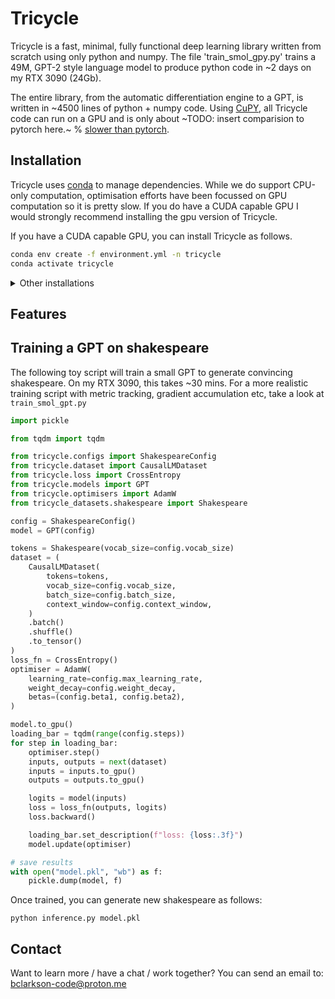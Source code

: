 # Tricycle
Tricycle is a fast, minimal, fully functional deep learning library written from scratch using only python and numpy.
The file 'train_smol_gpy.py' trains a 49M, GPT-2 style language model to produce python code in ~2 days on my RTX 3090 (24Gb).

The entire library, from the automatic differentiation engine to a GPT, is written in ~4500 lines of python + numpy code.
Using [CuPY](https://cupy.dev/), all Tricycle code can run on a GPU and is only about ~TODO: insert comparision to pytorch here.~ % [slower than pytorch](#comparison-with-pytorch).

## Installation
Tricycle uses [conda](https://docs.conda.io/en/latest/) to manage dependencies. While we do support CPU-only computation, optimisation efforts have been focussed on GPU computation so it is pretty slow. If you do have a CUDA capable GPU I would strongly recommend installing the gpu version of Tricycle.

If you have a CUDA capable GPU, you can install Tricycle as follows.
```bash
conda env create -f environment.yml -n tricycle
conda activate tricycle
```

<details>
    <summary>Other installations</summary>
If you want to install test-dependencies you can do the following.

```bash
conda env create -f environment.test.yml -n tricycle
conda activate tricycle
```

### CPU Installation
If you want to install Tricycle for CPU, you can do the following.
```bash
conda env create -f environment.cpu.yml -n tricycle
conda activate tricycle
```

If you want to install test-dependencies you can do the following.
```bash
conda env create -f environment.cpu.test.yml -n tricycle
conda activate tricycle
```
</details>



## Features


## Training a GPT on shakespeare
The following toy script will train a small GPT to generate convincing shakespeare.
On my RTX 3090, this takes ~30 mins. For a more realistic training script with metric tracking, gradient accumulation etc, take a look at `train_smol_gpt.py`

```python
import pickle

from tqdm import tqdm

from tricycle.configs import ShakespeareConfig
from tricycle.dataset import CausalLMDataset
from tricycle.loss import CrossEntropy
from tricycle.models import GPT
from tricycle.optimisers import AdamW
from tricycle_datasets.shakespeare import Shakespeare

config = ShakespeareConfig()
model = GPT(config)

tokens = Shakespeare(vocab_size=config.vocab_size)
dataset = (
    CausalLMDataset(
        tokens=tokens,
        vocab_size=config.vocab_size,
        batch_size=config.batch_size,
        context_window=config.context_window,
    )
    .batch()
    .shuffle()
    .to_tensor()
)
loss_fn = CrossEntropy()
optimiser = AdamW(
    learning_rate=config.max_learning_rate,
    weight_decay=config.weight_decay,
    betas=(config.beta1, config.beta2),
)

model.to_gpu()
loading_bar = tqdm(range(config.steps))
for step in loading_bar:
    optimiser.step()
    inputs, outputs = next(dataset)
    inputs = inputs.to_gpu()
    outputs = outputs.to_gpu()

    logits = model(inputs)
    loss = loss_fn(outputs, logits)
    loss.backward()

    loading_bar.set_description(f"loss: {loss:.3f}")
    model.update(optimiser)

# save results
with open("model.pkl", "wb") as f:
    pickle.dump(model, f)
```
Once trained, you can generate new shakespeare as follows:

```
python inference.py model.pkl
```


## Contact
Want to learn more / have a chat / work together?
You can send an email to: [bclarkson-code@proton.me](mailto:bclarkson-code@proton.me)
